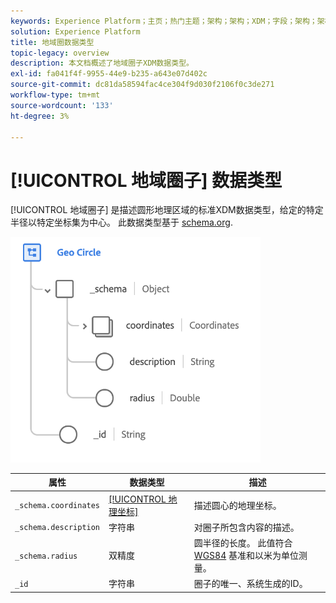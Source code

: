 ```yaml
---
keywords: Experience Platform；主页；热门主题；架构；架构；XDM；字段；架构；架构；地域；圈子；数据类型；数据类型；
solution: Experience Platform
title: 地域圈数据类型
topic-legacy: overview
description: 本文档概述了地域圈子XDM数据类型。
exl-id: fa041f4f-9955-44e9-b235-a643e07d402c
source-git-commit: dc81da58594fac4ce304f9d030f2106f0c3de271
workflow-type: tm+mt
source-wordcount: '133'
ht-degree: 3%

---
```


# [!UICONTROL 地域圈子] 数据类型

[!UICONTROL 地域圈子] 是描述圆形地理区域的标准XDM数据类型，给定的特定半径以特定坐标集为中心。 此数据类型基于 [schema.org](https://schema.org/GeoCircle).

<img src="../images/data-types/geo-circle.png" width="400" /><br />

| 属性 | 数据类型 | 描述 |
| --- | --- | --- |
| `_schema.coordinates` | [[!UICONTROL 地理坐标]](./geo-coordinates.md) | 描述圆心的地理坐标。 |
| `_schema.description` | 字符串 | 对圈子所包含内容的描述。 |
| `_schema.radius` | 双精度 | 圆半径的长度。 此值符合 [WGS84](https://gisgeography.com/wgs84-world-geodetic-system/) 基准和以米为单位测量。 |
| `_id` | 字符串 | 圈子的唯一、系统生成的ID。 |
